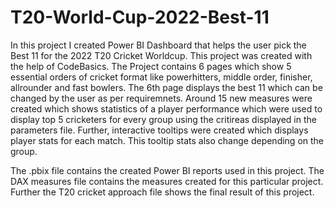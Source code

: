 # T20-World-Cup-2022-Best-11

In this project I created Power BI Dashboard that helps the user pick the Best 11 for the 2022 T20 Cricket Worldcup. This project was created with the help of CodeBasics. The Project contains 6 pages which show 5 essential orders of cricket format like powerhitters, middle order, finisher, allrounder and fast bowlers. The 6th page displays the best 11 which can be changed by the user as per requiremnets. Around 15 new measures were created which shows statistics of a player performance which were used to display top 5 cricketers for every group using the critireas displayed in the parameters file. Further, interactive tooltips were created which displays player stats for each match. This tooltip stats also change depending on the group.

The .pbix file contains the created Power BI reports used in this project. The DAX measures file contains the measures created for this particular project.
Further the T20 cricket approach file shows the final result of this project.

